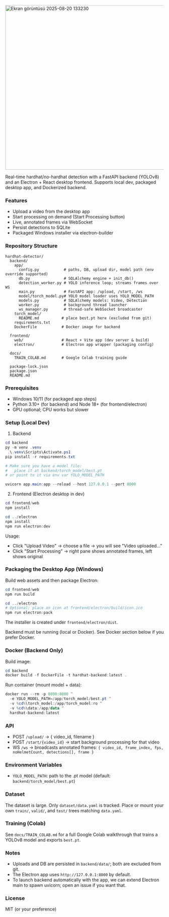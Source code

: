 
<img width="1282" height="523" alt="Ekran görüntüsü 2025-08-20 133230" src="https://github.com/user-attachments/assets/8bbb064b-c0b9-41e7-ac3d-6f8ea378b529" />

Real-time hardhat/no-hardhat detection with a FastAPI backend (YOLOv8) and an Electron + React desktop frontend. Supports local dev, packaged desktop app, and Dockerized backend.

### Features
- Upload a video from the desktop app
- Start processing on demand (Start Processing button)
- Live, annotated frames via WebSocket
- Persist detections to SQLite
- Packaged Windows installer via electron-builder

### Repository Structure
```
hardhat-detector/
  backend/
    app/
      config.py           # paths, DB, upload dir, model path (env override supported)
      db.py               # SQLAlchemy engine + init_db()
      detection_worker.py # YOLO inference loop; streams frames over WS
      main.py             # FastAPI app: /upload, /start, /ws
      model/torch_model.py# YOLO model loader uses YOLO_MODEL_PATH
      models.py           # SQLAlchemy models: Video, Detection
      worker.py           # background thread launcher
      ws_manager.py       # thread-safe WebSocket broadcaster
    torch_model/
      README.md          # place best.pt here (excluded from git)
    requirements.txt
    DockerFile           # Docker image for backend

  frontend/
    web/                 # React + Vite app (dev server & build)
    electron/            # Electron app wrapper (packaging config)

  docs/
    TRAIN_COLAB.md       # Google Colab training guide

  package-lock.json
  package.json
  README.md
```

### Prerequisites
- Windows 10/11 (for packaged app steps)
- Python 3.10+ (for backend) and Node 18+ (for frontend/electron)
- GPU optional; CPU works but slower

### Setup (Local Dev)
1) Backend
```powershell
cd backend
py -m venv .venv
 .\.venv\Scripts\Activate.ps1
pip install -r requirements.txt

# Make sure you have a model file:
#   place it at backend/torch_model/best.pt
# or point to it via env var YOLO_MODEL_PATH

uvicorn app.main:app --reload --host 127.0.0.1 --port 8000
```

2) Frontend (Electron desktop in dev)
```powershell
cd frontend/web
npm install

cd ../electron
npm install
npm run electron:dev
```

Usage:
- Click "Upload Video" → choose a file → you will see "Video uploaded…"
- Click "Start Processing" → right pane shows annotated frames, left shows original

### Packaging the Desktop App (Windows)
Build web assets and then package Electron:
```powershell
cd frontend/web
npm run build

cd ../electron
# Optional: place an icon at frontend/electron/build/icon.ico
npm run electron:pack
```
The installer is created under `frontend/electron/dist`.

Backend must be running (local or Docker). See Docker section below if you prefer Docker.

### Docker (Backend Only)
Build image:
```powershell
cd backend
docker build -f DockerFile -t hardhat-backend:latest .
```
Run container (mount model + data):
```powershell
docker run --rm -p 8000:8000 ^
  -e YOLO_MODEL_PATH=/app/torch_model/best.pt ^
  -v %cd%\torch_model:/app/torch_model:ro ^
  -v %cd%\data:/app/data ^
  hardhat-backend:latest
```

### API
- POST `/upload/` → { video_id, filename }
- POST `/start/{video_id}` → start background processing for that video
- WS `/ws` → broadcasts annotated frames: `{ video_id, frame_index, fps, noHelmetCount, detections[], frame }`

### Environment Variables
- `YOLO_MODEL_PATH`: path to the .pt model (default: `backend/torch_model/best.pt`)

### Dataset
The dataset is large. Only `dataset/data.yaml` is tracked. Place or mount your own `train/`, `valid/`, and `test/` trees matching `data.yaml`.

### Training (Colab)
See `docs/TRAIN_COLAB.md` for a full Google Colab walkthrough that trains a YOLOv8 model and exports `best.pt`.

### Notes
- Uploads and DB are persisted in `backend/data/`; both are excluded from git.
- The Electron app uses `http://127.0.0.1:8000` by default.
- To launch backend automatically with the app, we can extend Electron main to spawn uvicorn; open an issue if you want that.

### License
MIT (or your preference)







